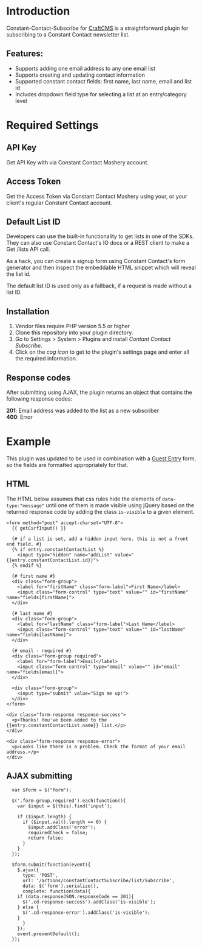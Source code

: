 # Introduction

Constant-Contact-Subscribe for [CraftCMS](http://www.craftcms.com) is a straightforward plugin for subscribing to a Constant Contact newsletter list.

## Features:
- Supports adding one email address to any one email list
- Supports creating and updating contact information
- Supported constant contact fields: first name, last name, email and list id
- Includes dropdown field type for selecting a list at an entry/category level

# Required Settings
## API Key
Get API Key with via Constant Contact Mashery account.

## Access Token
Get the Access Token via Constant Contact Mashery using your, or your client's regular Constant Contact account.

## Default List ID
Developers can use the built-in functionality to get lists in one of the SDKs. They can also use Constant Contact's IO docs or a REST client to make a Get /lists API call.

As a hack, you can create a signup form using Constant Contact's form generator and then inspect the embeddable HTML snippet which will reveal the list id.

The default list ID is used only as a fallback, if a request is made without a list ID.

## Installation
1. Vendor files require PHP version 5.5 or higher
2. Clone this repository into your plugin directory.
3. Go to Settings > System > Plugins and install _Contant Contact Subscribe_.
4. Click on the _cog icon_ to get to the plugin's settings page and enter all the required information.

## Response codes
After submitting using AJAX, the plugin returns an object that contains the following response codes:

**201**: Email address was added to the list as a new subscriber<br>
**400**: Error


# Example

This plugin was updated to be used in combination with a [Guest Entry](https://github.com/craftcms/guest-entries) form, so the fields are formatted appropriately for that.

## HTML
The HTML below assumes that css rules hide the elements of `data-type:"message"` until one of them is made visible using jQuery based on the returned response code by adding the class `is-visible` to a given element.

```
<form method="post" accept-charset="UTF-8">
  {{ getCsrfInput() }}

  {# if a list is set, add a hidden input here. this is not a front end field. #}
  {% if entry.constantContactList %}
    <input type="hidden" name="addList" value="{{entry.constantContactList.id}}">
  {% endif %}

  {# first name #}
  <div class="form-group">
    <label for="firstName" class="form-label">First Name</label>
    <input class="form-control" type="text" value="" id="firstName" name="fields[firstName]">
  </div>

  {# last name #}
  <div class="form-group">
    <label for="lastName" class="form-label">Last Name</label>
    <input class="form-control" type="text" value="" id="lastName" name="fields[lastName]">
  </div>

  {# email - required #}
  <div class="form-group required">
    <label for="form-label">Email</label>
    <input class="form-control" type="email" value="" id="email" name="fields[email]">
  </div>

  <div class="form-group">
    <input type="submit" value="Sign me up!">
  </div>
</form>

<div class="form-response response-success">
  <p>Thanks! You've been added to the {{entry.constantContactList.name}} list.</p>
</div>

<div class="form-response response-error">
  <p>Looks like there is a problem. Check the format of your email address.</p>
</div>

```
## AJAX submitting
```
  var $form = $("form");

  $('.form-group.required').each(function(){
    var $input = $(this).find('input');

    if ($input.length) {
      if ($input.val().length == 0) {
        $input.addClass('error');
        requiredCheck = false;
        return false;
      }
    }
  });

  $form.submit(function(event){
    $.ajax({
      type: 'POST',
      url: '/actions/constantContactSubscribe/list/Subscribe',
      data: $('form').serialize(),
      complete: function(data){
	if (data.responseJSON.responseCode == 201){
	  $('.cd-response-success').addClass('is-visible');
	} else {
	  $('.cd-response-error').addClass('is-visible');
	}
      }
    });
    event.preventDefault();
  });
```
